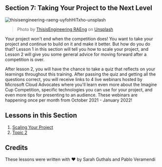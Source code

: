 ## Section 7: Taking Your Project to the Next Level

![thisisengineering-raeng-uyfohHiTxho-unsplash](https://user-images.githubusercontent.com/87670464/134046580-977b8a10-4138-485e-bbd0-324866b8947b.jpg)
>Photo by <a href="https://unsplash.com/@thisisengineering?utm_source=unsplash&utm_medium=referral&utm_content=creditCopyText">ThisisEngineering RAEng</a> on <a href="https://unsplash.com/s/photos/software-engineer?utm_source=unsplash&utm_medium=referral&utm_content=creditCopyText">Unsplash</a>
  
Your project won't end when the competition does! You want to take your project and continue to build on it and make it better. But how do you do that? Lesson 1 in this section will tell you how to scale your project, and Lesson 2 will give you some general advice for moving forward after a competition is over. 

After lesson 2, you will have the chance to take a quiz that reflects on your learnings throughout this training. After passing the quiz and getting all the questions correct, you will receive links to 4 live webinars hosted by Microsoft Cloud Advocates where you'll learn even more about the Imagine Cup Competition, specific technologies you can use for your project, and even more tips for presenting to an audience. These webinars are happening once per month from October 2021 - January 2022!

## Lessons in this Section

1. [Scaling Your Project](./1.Scaling-Your-Project/README.md)
2. [Topic 2](./2.Parting-Words-&-Advice/README.md)

## Credits
These lessons were written with ❤️ by Sarah Guthals and Pablo Veramendi
